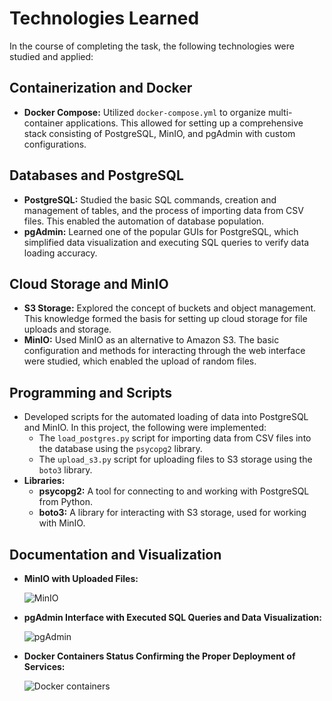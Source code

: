 # Technologies Learned

In the course of completing the task, the following technologies were studied and applied:

## Containerization and Docker
- **Docker Compose:** Utilized `docker-compose.yml` to organize multi-container applications. This allowed for setting up a comprehensive stack consisting of PostgreSQL, MinIO, and pgAdmin with custom configurations.

## Databases and PostgreSQL
- **PostgreSQL:** Studied the basic SQL commands, creation and management of tables, and the process of importing data from CSV files. This enabled the automation of database population.
- **pgAdmin:** Learned one of the popular GUIs for PostgreSQL, which simplified data visualization and executing SQL queries to verify data loading accuracy.

## Cloud Storage and MinIO
- **S3 Storage:** Explored the concept of buckets and object management. This knowledge formed the basis for setting up cloud storage for file uploads and storage.
- **MinIO:** Used MinIO as an alternative to Amazon S3. The basic configuration and methods for interacting through the web interface were studied, which enabled the upload of random files.

## Programming and Scripts
- Developed scripts for the automated loading of data into PostgreSQL and MinIO. In this project, the following were implemented:
  - The `load_postgres.py` script for importing data from CSV files into the database using the `psycopg2` library.
  - The `upload_s3.py` script for uploading files to S3 storage using the `boto3` library.
- **Libraries:**
  - **psycopg2:** A tool for connecting to and working with PostgreSQL from Python.
  - **boto3:** A library for interacting with S3 storage, used for working with MinIO.

## Documentation and Visualization
- **MinIO with Uploaded Files:**
  
  ![MinIO](docs/images/mybucket.png)

- **pgAdmin Interface with Executed SQL Queries and Data Visualization:**

  ![pgAdmin](docs/images/pgadmin.png)

- **Docker Containers Status Confirming the Proper Deployment of Services:**

  ![Docker containers](docs/images/docker_ps.png)
